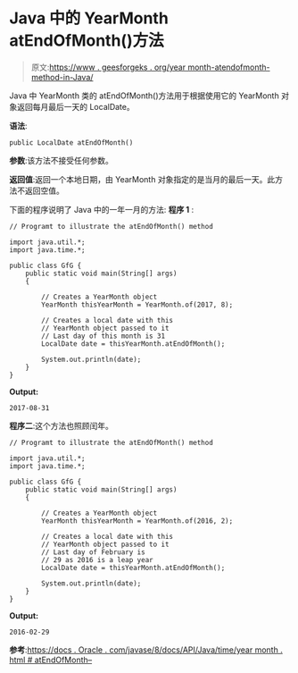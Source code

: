 # Java 中的 YearMonth atEndOfMonth()方法

> 原文:[https://www . geesforgeks . org/year month-atendofmonth-method-in-Java/](https://www.geeksforgeeks.org/yearmonth-atendofmonth-method-in-java/)

Java 中 YearMonth 类的 atEndOfMonth()方法用于根据使用它的 YearMonth 对象返回每月最后一天的 LocalDate。

**语法**:

```
public LocalDate atEndOfMonth()

```

**参数**:该方法不接受任何参数。

**返回值**:返回一个本地日期，由 YearMonth 对象指定的是当月的最后一天。此方法不返回空值。

下面的程序说明了 Java 中的一年一月的方法:
**程序 1** :

```
// Programt to illustrate the atEndOfMonth() method

import java.util.*;
import java.time.*;

public class GfG {
    public static void main(String[] args)
    {

        // Creates a YearMonth object
        YearMonth thisYearMonth = YearMonth.of(2017, 8);

        // Creates a local date with this
        // YearMonth object passed to it
        // Last day of this month is 31
        LocalDate date = thisYearMonth.atEndOfMonth();

        System.out.println(date);
    }
}
```

**Output:**

```
2017-08-31

```

**程序二**:这个方法也照顾闰年。

```
// Programt to illustrate the atEndOfMonth() method

import java.util.*;
import java.time.*;

public class GfG {
    public static void main(String[] args)
    {

        // Creates a YearMonth object
        YearMonth thisYearMonth = YearMonth.of(2016, 2);

        // Creates a local date with this
        // YearMonth object passed to it
        // Last day of February is
        // 29 as 2016 is a leap year
        LocalDate date = thisYearMonth.atEndOfMonth();

        System.out.println(date);
    }
}
```

**Output:**

```
2016-02-29

```

**参考**:[https://docs . Oracle . com/javase/8/docs/API/Java/time/year month . html # atEndOfMonth–](https://docs.oracle.com/javase/8/docs/api/java/time/YearMonth.html#atEndOfMonth--)